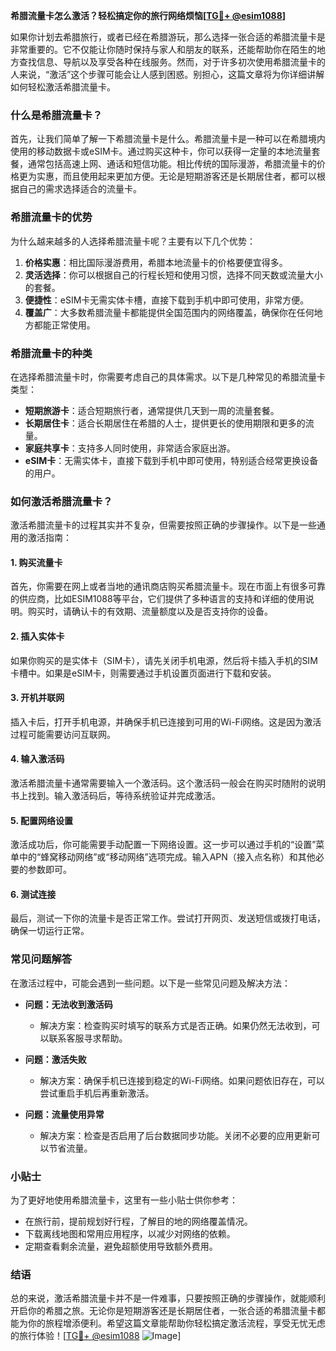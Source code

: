 **希腊流量卡怎么激活？轻松搞定你的旅行网络烦恼[[TG💪+ @esim1088](https://t.me/s/esim1088)]**

如果你计划去希腊旅行，或者已经在希腊游玩，那么选择一张合适的希腊流量卡是非常重要的。它不仅能让你随时保持与家人和朋友的联系，还能帮助你在陌生的地方查找信息、导航以及享受各种在线服务。然而，对于许多初次使用希腊流量卡的人来说，“激活”这个步骤可能会让人感到困惑。别担心，这篇文章将为你详细讲解如何轻松激活希腊流量卡。

### 什么是希腊流量卡？

首先，让我们简单了解一下希腊流量卡是什么。希腊流量卡是一种可以在希腊境内使用的移动数据卡或eSIM卡。通过购买这种卡，你可以获得一定量的本地流量套餐，通常包括高速上网、通话和短信功能。相比传统的国际漫游，希腊流量卡的价格更为实惠，而且使用起来更加方便。无论是短期游客还是长期居住者，都可以根据自己的需求选择适合的流量卡。

### 希腊流量卡的优势

为什么越来越多的人选择希腊流量卡呢？主要有以下几个优势：

1. **价格实惠**：相比国际漫游费用，希腊本地流量卡的价格要便宜得多。
2. **灵活选择**：你可以根据自己的行程长短和使用习惯，选择不同天数或流量大小的套餐。
3. **便捷性**：eSIM卡无需实体卡槽，直接下载到手机中即可使用，非常方便。
4. **覆盖广**：大多数希腊流量卡都能提供全国范围内的网络覆盖，确保你在任何地方都能正常使用。

### 希腊流量卡的种类

在选择希腊流量卡时，你需要考虑自己的具体需求。以下是几种常见的希腊流量卡类型：

- **短期旅游卡**：适合短期旅行者，通常提供几天到一周的流量套餐。
- **长期居住卡**：适合长期居住在希腊的人士，提供更长的使用期限和更多的流量。
- **家庭共享卡**：支持多人同时使用，非常适合家庭出游。
- **eSIM卡**：无需实体卡，直接下载到手机中即可使用，特别适合经常更换设备的用户。

### 如何激活希腊流量卡？

激活希腊流量卡的过程其实并不复杂，但需要按照正确的步骤操作。以下是一些通用的激活指南：

#### 1. 购买流量卡

首先，你需要在网上或者当地的通讯商店购买希腊流量卡。现在市面上有很多可靠的供应商，比如ESIM1088等平台，它们提供了多种语言的支持和详细的使用说明。购买时，请确认卡的有效期、流量额度以及是否支持你的设备。

#### 2. 插入实体卡

如果你购买的是实体卡（SIM卡），请先关闭手机电源，然后将卡插入手机的SIM卡槽中。如果是eSIM卡，则需要通过手机设置页面进行下载和安装。

#### 3. 开机并联网

插入卡后，打开手机电源，并确保手机已连接到可用的Wi-Fi网络。这是因为激活过程可能需要访问互联网。

#### 4. 输入激活码

激活希腊流量卡通常需要输入一个激活码。这个激活码一般会在购买时随附的说明书上找到。输入激活码后，等待系统验证并完成激活。

#### 5. 配置网络设置

激活成功后，你可能需要手动配置一下网络设置。这一步可以通过手机的“设置”菜单中的“蜂窝移动网络”或“移动网络”选项完成。输入APN（接入点名称）和其他必要的参数即可。

#### 6. 测试连接

最后，测试一下你的流量卡是否正常工作。尝试打开网页、发送短信或拨打电话，确保一切运行正常。

### 常见问题解答

在激活过程中，可能会遇到一些问题。以下是一些常见问题及解决方法：

- **问题：无法收到激活码**
  - 解决方案：检查购买时填写的联系方式是否正确。如果仍然无法收到，可以联系客服寻求帮助。

- **问题：激活失败**
  - 解决方案：确保手机已连接到稳定的Wi-Fi网络。如果问题依旧存在，可以尝试重启手机后再重新激活。

- **问题：流量使用异常**
  - 解决方案：检查是否启用了后台数据同步功能。关闭不必要的应用更新可以节省流量。

### 小贴士

为了更好地使用希腊流量卡，这里有一些小贴士供你参考：

- 在旅行前，提前规划好行程，了解目的地的网络覆盖情况。
- 下载离线地图和常用应用程序，以减少对网络的依赖。
- 定期查看剩余流量，避免超额使用导致额外费用。

### 结语

总的来说，激活希腊流量卡并不是一件难事，只要按照正确的步骤操作，就能顺利开启你的希腊之旅。无论你是短期游客还是长期居住者，一张合适的希腊流量卡都能为你的旅程增添便利。希望这篇文章能帮助你轻松搞定激活流程，享受无忧无虑的旅行体验！[[TG💪+ @esim1088](https://t.me/s/esim1088) ![Image](https://i.postimg.cc/4NQfJmqS/Snipaste-2025-05-13-00-14-12.png)]